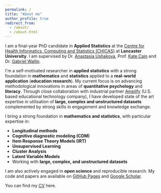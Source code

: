 ```yaml
---
permalink: /
title: "About me"
author_profile: true
redirect_from: 
  - /about/
  - /about.html
---
```


I am a final-year PhD candidate in **Applied Statistics** at the [Centre for Health Informatics, Computing and Statistics (CHICAS)](https://www.lancaster.ac.uk/chicas/) at **Lancaster University**. I am supervised by Dr. [Anastasia Ushakova](https://anastasiaushakova.com), Prof. [Kate Cain](https://www.lancaster.ac.uk/psychology/about-us/people/kate-cain) and Dr. [Gabriel Wallin](https://gabrieltwallin.github.io).

I'm a self-motivated researcher in **applied statistics** with a strong foundation in **mathematics** and **statistics** applied to a **real-world application** (**education research**). My current focus is on advancing methodological innovations in areas of **quantitative psychology** and **literacy**. Through close collaboration with industrial partner [Amplify](https://amplify.com/) (U.S. based educational technology company), I have developed state of the art expertise in utilisation of **large, complex and unstructured datasets** complemented by strong skills in engagement and knowledge exchange.

I bring a strong foundation in **mathematics and statistics**, with particular expertise in:
- **Longitudinal methods**
- **Cognitive diagnostic modeling (CDM)**
- **Item Response Theory Models (IRT)**
- **Unsupervised Learning**
- **Cluster Analysis**
- **Latent Variable Models**
- Working with **large, complex, and unstructured datasets**

I am also actively engaged in **open science** and reproducible research. My code and papers are available on [GitHub Pages](https://github.com/Yawen-Ma) and [Google Scholar](https://scholar.google.com/citations?user=APmyVrQAAAAJ&hl=en). 

You can find my [CV](../assets/CV_YawenMa.pdf) here.
